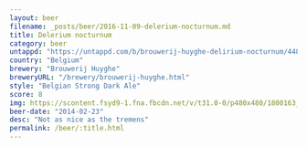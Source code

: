 ```yaml
---
layout: beer
filename: _posts/beer/2016-11-09-delerium-nocturnum.md
title: Delerium nocturnum
category: beer
untappd: "https://untappd.com/b/brouwerij-huyghe-delirium-nocturnum/4486"
country: "Belgium"
brewery: "Brouwerij Huyghe"
breweryURL: "/brewery/brouwerij-huyghe.html"
style: "Belgian Strong Dark Ale"
score: 8
img: https://scontent.fsyd9-1.fna.fbcdn.net/v/t31.0-0/p480x480/1800163_10152280800558745_1902963784_o.jpg?_nc_cat=106&_nc_sid=e007fa&_nc_ohc=sJthmqhTm0wAX_p-ebF&_nc_ht=scontent.fsyd9-1.fna&_nc_tp=6&oh=061532ae6d986dd81eb8371c04ca560e&oe=5F49DD71
beer-date: "2014-02-23"
desc: "Not as nice as the tremens"
permalink: /beer/:title.html
---
```

